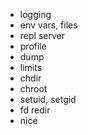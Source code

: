- logging
- env vars, files
- repl server
- profile
- dump
- limits
- chdir
- chroot
- setuid, setgid
- fd redir
- nice

